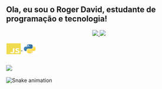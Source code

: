 ## Ola, eu sou o Roger David, estudante de programação e tecnologia!
<div align="center">
  <a href="https://github.com/RDaviDRodr">
  <img height="180em" src="https://github-readme-stats.vercel.app/api?username=RDaviDRodr&show_icons=true&theme=dracula&include_all_commits=true&count_private=true"/>
  <img height="180em" src="https://github-readme-stats.vercel.app/api/top-langs/?username=RDaviDRodr&layout=compact&langs_count=7&theme=dracula"/>
</div>
<div style="display: inline_block"><br>
  <img align="center" alt="Rafa-Js" height="30" width="40" src="https://raw.githubusercontent.com/devicons/devicon/master/icons/javascript/javascript-plain.svg">
  <img align="center" alt="Rafa-Python" height="30" width="40" src="https://raw.githubusercontent.com/devicons/devicon/master/icons/python/python-original.svg">
  

##
<div> 
  <a href="https://instagram.com/rdavid.py" target="_blank"><img src="https://img.shields.io/badge/-Instagram-%23E4405F?style=for-the-badge&logo=instagram&logoColor=white" target="_blank"></a>
  


  ![Snake animation](https://github.com/RDaviDRodr/RDaviDRodr/blob/output/github-contribution-grid-snake.svg)
 
</div>
 
